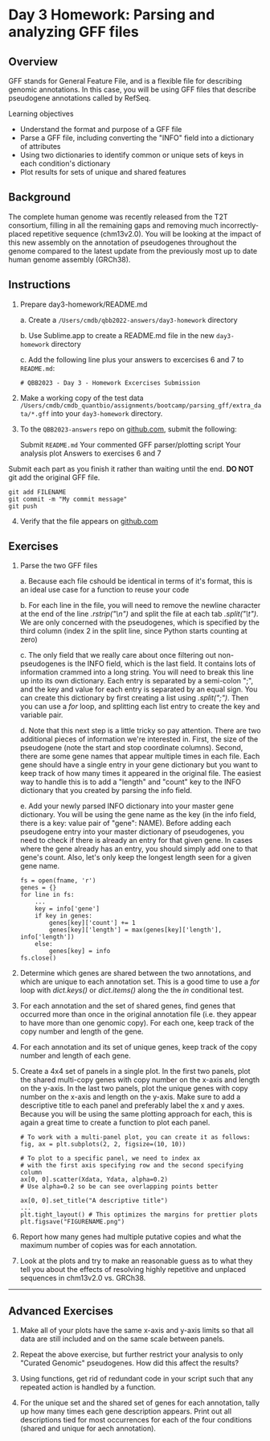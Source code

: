 # Day 3 Homework: Parsing and analyzing GFF files

## Overview

GFF stands for General Feature File, and is a flexible file for describing genomic annotations. In this case, you will be using GFF files that describe pseudogene annotations called by RefSeq.

Learning objectives

  - Understand the format and purpose of a GFF file
  - Parse a GFF file, including converting the "INFO" field into a dictionary of attributes
  - Using two dictionaries to identify common or unique sets of keys in each condition's dictionary
  - Plot results for sets of unique and shared features

## Background

The complete human genome was recently released from the T2T consortium, filling in all the remaining gaps and removing much incorrectly-placed repetitive sequence (chm13v2.0). You will be looking at the impact of this new assembly on the annotation of pseudogenes throughout the genome compared to the latest update from the previously most up to date human genome assembly (GRCh38).

## Instructions

1. Prepare day3-homework/README.md

    a. Create a `/Users/cmdb/qbb2022-answers/day3-homework` directory

    b. Use Sublime.app to create a README.md file in the new `day3-homework` directory

    c. Add the following line plus your answers to excercises 6 and 7 to `README.md`:

    ```
    # QBB2023 - Day 3 - Homework Excercises Submission
    ```

2. Make a working copy of the test data `/Users/cmdb/cmdb_quantbio/assignments/bootcamp/parsing_gff/extra_data/*.gff` into your `day3-homework` directory.

3. To the `QBB2023-answers` repo on [github.com](http://www.github.com), submit the following:
    
    Submit `README.md`
    Your commented GFF parser/plotting script
    Your analysis plot
    Answers to exercises 6 and 7

Submit each part as you finish it rather than waiting until the end. **DO NOT** git add the original GFF file.

```
git add FILENAME
git commit -m "My commit message"
git push
```

4. Verify that the file appears on [github.com](https://www.github.com)

## Exercises

1. Parse the two GFF files

    a. Because each file cshould be identical in terms of it's format, this is an ideal use case for a function to reuse your code

    b. For each line in the file, you will need to remove the newline character at the end of the line *.rstrip("\n")* and split the file at each tab *.split("\t")*. We are only concerned with the pseudogenes, which is specified by the third column (index 2 in the split line, since Python starts counting at zero)

    c. The only field that we really care about once filtering out non-pseudogenes is the INFO field, which is the last field. It contains lots of information crammed into a long string. You will need to break this line up into its own dictionary. Each entry is separated by a semi-colon ";", and the key and value for each entry is separated by an equal sign. You can create this dictionary by first creating a list using *.split(";")*. Then you can use a *for* loop, and splitting each list entry to create the key and variable pair.

    d. Note that this next step is a little tricky so pay attention. There are two additional pieces of information we're interested in. First, the size of the pseudogene (note the start and stop coordinate columns). Second, there are some gene names that appear multiple times in each file. Each gene should have a single entry in your gene dictionary but you want to keep track of how many times it appeared in the original file. The easiest way to handle this is to add a "length" and "count" key to the INFO dictionary that you created by parsing the info field.

    e. Add your newly parsed INFO dictionary into your master gene dictionary. You will be using the gene name as the key (in the info field, there is a key: value pair of "gene": NAME). Before adding each pseudogene entry into your master dictionary of pseudogenes, you need to check if there is already an entry for that given gene. In cases where the gene already has an entry, you should simply add one to that gene's count. Also, let's only keep the longest length seen for a given gene name.
    ```
    fs = open(fname, 'r')
    genes = {}
    for line in fs:
        ...
        key = info['gene']
        if key in genes:
            genes[key]['count'] += 1
            genes[key]['length'] = max(genes[key]['length'], info['length'])
        else:
            genes[key] = info
    fs.close()
    ```
    
2. Determine which genes are shared between the two annotations, and which are unique to each annotation set. This is a good time to use a *for* loop with *dict.keys()* or *dict.items()* along the the *in* conditional test.

3. For each annotation and the set of shared genes, find genes that occurred more than once in the original annotation file (i.e. they appear to have more than one genomic copy). For each one, keep track of the copy number and length of the gene.

4. For each annotation and its set of unique genes, keep track of the copy number and length of each gene.

5. Create a 4x4 set of panels in a single plot. In the first two panels, plot the shared multi-copy genes with copy number on the x-axis and length on the y-axis. In the last two panels, plot the unique genes with copy number on the x-axis and length on the y-axis. Make sure to add a descriptive title to each panel and preferably label the x and y axes. Because you will be using the same plotting approach for each, this is again a great time to create a function to plot each panel.
    ```
    # To work with a multi-panel plot, you can create it as follows:
    fig, ax = plt.subplots(2, 2, figsize=(10, 10))

    # To plot to a specific panel, we need to index ax
    # with the first axis specifying row and the second specifying column
    ax[0, 0].scatter(Xdata, Ydata, alpha=0.2)
    # Use alpha=0.2 so be can see overlapping points better

    ax[0, 0].set_title("A descriptive title")
    ...
    plt.tight_layout() # This optimizes the margins for prettier plots
    plt.figsave("FIGURENAME.png")
    ```
6. Report how many genes had multiple putative copies and what the maximum number of copies was for each annotation.

7. Look at the plots and try to make an reasonable guess as to what they tell you about the effects of resolving highly repetitive and unplaced sequences in chm13v2.0 vs. GRCh38.

***

## Advanced Exercises

1. Make all of your plots have the same x-axis and y-axis limits so that all data are still included and on the same scale between panels.

2. Repeat the above exercise, but further restrict your analysis to only "Curated Genomic" pseudogenes. How did this affect the results?

3. Using functions, get rid of redundant code in your script such that any repeated action is handled by a function.

4. For the unique set and the shared set of genes for each annotation, tally up how many times each gene description appears. Print out all descriptions tied for most occurrences for each of the four conditions (shared and unique for aech annotation).

